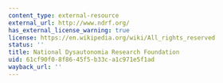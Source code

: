 ```yaml
---
content_type: external-resource
external_url: http://www.ndrf.org/
has_external_license_warning: true
license: https://en.wikipedia.org/wiki/All_rights_reserved
status: ''
title: National Dysautonomia Research Foundation
uid: 61cf90f0-8f86-45f5-b33c-a1c971e5f1ad
wayback_url: ''
---
```

